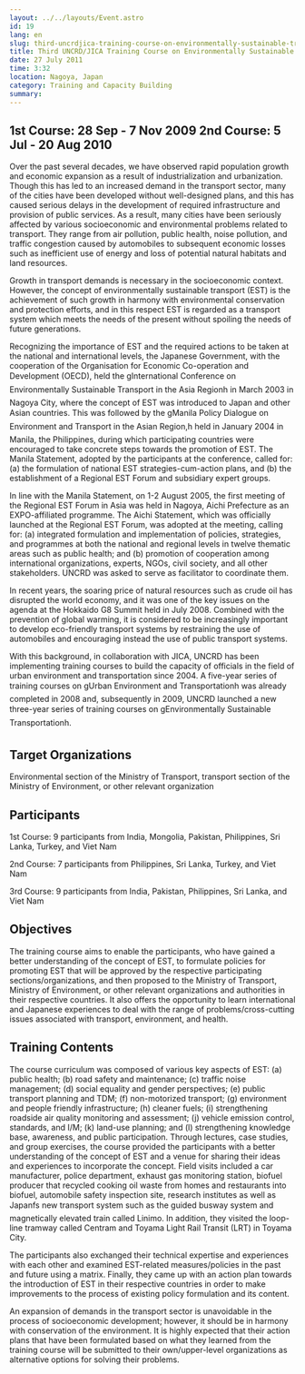 ```yaml
---
layout: ../../layouts/Event.astro
id: 19
lang: en
slug: third-uncrdjica-training-course-on-environmentally-sustainable-transportation-966a
title: Third UNCRD/JICA Training Course on Environmentally Sustainable Transportation
date: 27 July 2011
time: 3:32
location: Nagoya, Japan
category: Training and Capacity Building
summary: 
---
```

1st Course: 28 Sep - 7 Nov 20092nd Course: 5 Jul - 20 Aug 2010
---------------------------------------------------------------

   
Over the past several decades, we have observed rapid population growth and economic expansion as a result of industrialization and urbanization. Though this has led to an increased demand in the transport sector, many of the cities have been developed without well-designed plans, and this has caused serious delays in the development of required infrastructure and provision of public services. As a result, many cities have been seriously affected by various socioeconomic and environmental problems related to transport. They range from air pollution, public health, noise pollution, and traffic congestion caused by automobiles to subsequent economic losses such as inefficient use of energy and loss of potential natural habitats and land resources.  
   
Growth in transport demands is necessary in the socioeconomic context. However, the concept of environmentally sustainable transport (EST) is the achievement of such growth in harmony with environmental conservation and protection efforts, and in this respect EST is regarded as a transport system which meets the needs of the present without spoiling the needs of future generations.  
   
Recognizing the importance of EST and the required actions to be taken at the national and international levels, the Japanese Government, with the cooperation of the Organisation for Economic Co-operation and Development (OECD), held the gInternational Conference on Environmentally Sustainable Transport in the Asia Regionh in March 2003 in Nagoya City, where the concept of EST was introduced to Japan and other Asian countries. This was followed by the gManila Policy Dialogue on Environment and Transport in the Asian Region,h held in January 2004 in Manila, the Philippines, during which participating countries were encouraged to take concrete steps towards the promotion of EST. The Manila Statement, adopted by the participants at the conference, called for: (a) the formulation of national EST strategies-cum-action plans, and (b) the establishment of a Regional EST Forum and subsidiary expert groups.   
   
In line with the Manila Statement, on 1-2 August 2005, the first meeting of the Regional EST Forum in Asia was held in Nagoya, Aichi Prefecture as an EXPO-affiliated programme. The Aichi Statement, which was officially launched at the Regional EST Forum, was adopted at the meeting, calling for: (a) integrated formulation and implementation of policies, strategies, and programmes at both the national and regional levels in twelve thematic areas such as public health; and (b) promotion of cooperation among international organizations, experts, NGOs, civil society, and all other stakeholders. UNCRD was asked to serve as facilitator to coordinate them.   
   
In recent years, the soaring price of natural resources such as crude oil has disrupted the world economy, and it was one of the key issues on the agenda at the Hokkaido G8 Summit held in July 2008. Combined with the prevention of global warming, it is considered to be increasingly important to develop eco-friendly transport systems by restraining the use of automobiles and encouraging instead the use of public transport systems.  
   
With this background, in collaboration with JICA, UNCRD has been implementing training courses to build the capacity of officials in the field of urban environment and transportation since 2004. A five-year series of training courses on gUrban Environment and Transportationh was already completed in 2008 and, subsequently in 2009, UNCRD launched a new three-year series of training courses on gEnvironmentally Sustainable Transportationh.  
Target Organizations
--------------------

   
Environmental section of the Ministry of Transport, transport section of the Ministry of Environment, or other relevant organization  
Participants
------------

   
1st Course: 9 participants from India, Mongolia, Pakistan, Philippines, Sri Lanka, Turkey, and Viet Nam   
2nd Course: 7 participants from Philippines, Sri Lanka, Turkey, and Viet Nam  
3rd Course: 9 participants from India, Pakistan, Philippines, Sri Lanka, and Viet Nam   
Objectives
----------

   
The training course aims to enable the participants, who have gained a better understanding of the concept of EST, to formulate policies for promoting EST that will be approved by the respective participating sections/organizations, and then proposed to the Ministry of Transport, Ministry of Environment, or other relevant organizations and authorities in their respective countries. It also offers the opportunity to learn international and Japanese experiences to deal with the range of problems/cross-cutting issues associated with transport, environment, and health.  
Training Contents
-----------------

   
The course curriculum was composed of various key aspects of EST: (a) public health; (b) road safety and maintenance; (c) traffic noise management; (d) social equality and gender perspectives; (e) public transport planning and TDM; (f) non-motorized transport; (g) environment and people friendly infrastructure; (h) cleaner fuels; (i) strengthening roadside air quality monitoring and assessment; (j) vehicle emission control, standards, and I/M; (k) land-use planning; and (l) strengthening knowledge base, awareness, and public participation. Through lectures, case studies, and group exercises, the course provided the participants with a better understanding of the concept of EST and a venue for sharing their ideas and experiences to incorporate the concept. Field visits included a car manufacturer, police department, exhaust gas monitoring station, biofuel producer that recycled cooking oil waste from homes and restaurants into biofuel, automobile safety inspection site, research institutes as well as Japanfs new transport system such as the guided busway system and magnetically elevated train called Linimo. In addition, they visited the loop-line tramway called Centram and Toyama Light Rail Transit (LRT) in Toyama City.  
   
The participants also exchanged their technical expertise and experiences with each other and examined EST-related measures/policies in the past and future using a matrix. Finally, they came up with an action plan towards the introduction of EST in their respective countries in order to make improvements to the process of existing policy formulation and its content.   
   
An expansion of demands in the transport sector is unavoidable in the process of socioeconomic development; however, it should be in harmony with conservation of the environment. It is highly expected that their action plans that have been formulated based on what they learned from the training course will be submitted to their own/upper-level organizations as alternative options for solving their problems.  
   

